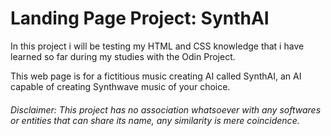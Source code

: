 # Landing Page Project: SynthAI
In this project i will be testing my HTML and CSS knowledge that i have learned so far during my studies with the Odin Project.

This web page is for a fictitious music creating AI called SynthAI, an AI capable of creating Synthwave music of your choice.

###### Disclaimer: This project has no association whatsoever with any softwares or entities that can share its name, any similarity is mere coincidence.